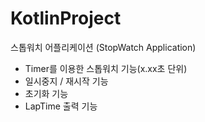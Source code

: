 ﻿# KotlinProject
스톱워치 어플리케이션
(StopWatch Application)
- Timer를 이용한 스톱워치 기능(x.xx초 단위)
- 일시중지 / 재시작 기능
- 초기화 기능
- LapTime 출력 기능
